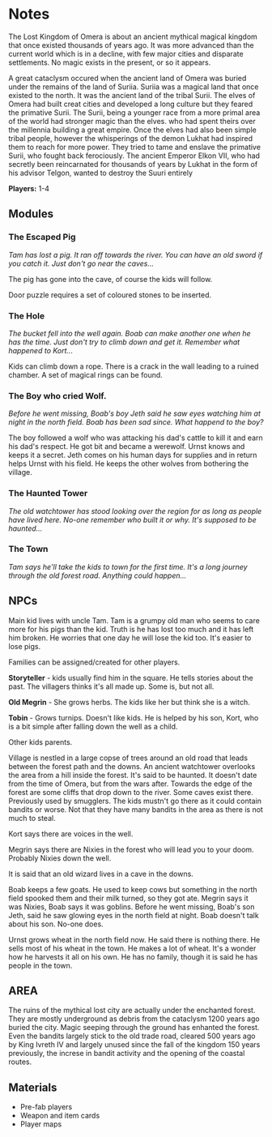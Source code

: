 # Notes

The Lost Kingdom of Omera is about an ancient mythical magical kingdom that once existed thousands of years ago. It was more advanced than the current world which is in a decline, with few major cities and disparate settlements. No magic exists in the present, or so it appears.

A great cataclysm occured when the ancient land of Omera was buried under the remains of the land of Suriia. Suriia was a magical land that once existed to the north. It was the ancient land of the tribal Surii. The elves of Omera had built creat cities and developed a long culture but they feared the primative Surii. The Surii, being a younger race from a more primal area of the world had stronger magic than the elves. who had spent theirs over the millennia building a great empire. Once the elves had also been simple tribal people, however the whisperings of the demon Lukhat had inspired them to reach for more power. They tried to tame and enslave the primative Surii, who fought back ferociously. The ancient Emperor Elkon VII, who had secretly been reincarnated for thousands of years by Lukhat in the form of his advisor Telgon, wanted to destroy the Suuri entirely

**Players:** 1-4

## Modules

### The Escaped Pig

*Tam has lost a pig. It ran off towards the river. You can have an old sword if you catch it. Just don't go near the caves...*

The pig has gone into the cave, of course the kids will follow.

Door puzzle requires a set of coloured stones to be inserted.

### The Hole

*The bucket fell into the well again. Boab can make another one when he has the time. Just don't try to climb down and get it. Remember what happened to Kort...*

Kids can climb down a rope. There is a crack in the wall leading to a ruined chamber. A set of magical rings can be found.

### The Boy who cried Wolf.

*Before he went missing, Boab's boy Jeth said he saw eyes watching him at night in the north field. Boab has been sad since. What happend to the boy?*

The boy followed a wolf who was attacking his dad's cattle to kill it and earn his dad's respect. He got bit and became a werewolf. Urnst knows and keeps it a secret. Jeth comes on his human days for supplies and in return helps Urnst with his field. He keeps the other wolves from bothering the village.

### The Haunted Tower

*The old watchtower has stood looking over the region for as long as people have lived here. No-one remember who built it or why. It's supposed to be haunted...*

### The Town

*Tam says he'll take the kids to town for the first time. It's a long journey through the old forest road. Anything could happen...*

## NPCs

Main kid lives with uncle Tam. Tam is a grumpy old man who seems to care more for his pigs than the kid. Truth is he has lost too much and it has left him broken. He worries that one day he will lose the kid too. It's easier to lose pigs.

Families can be assigned/created for other players.

**Storyteller** - kids usually find him in the square. He tells stories about the past. The villagers thinks it's all made up. Some is, but not all. 

**Old Megrin** - She grows herbs. The kids like her but think she is a witch.

**Tobin** - Grows turnips. Doesn't like kids. He is helped by his son, Kort, who is a bit simple after falling down the well as a child.

Other kids parents.

Village is nestled in a large copse of trees around an old road that leads between the forest path and the downs. An ancient watchtower overlooks the area from a hill inside the forest. It's said to be haunted. It doesn't date from the time of Omera, but from the wars after. Towards the edge of the forest are some cliffs that drop down to the river. Some caves exist there. Previously used by smugglers. The kids mustn't go there as it could contain bandits or worse. Not that they have many bandits in the area as there is not much to steal.

Kort says there are voices in the well.

Megrin says there are Nixies in the forest who will lead you to your doom. Probably Nixies down the well.

It is said that an old wizard lives in a cave in the downs.

Boab keeps a few goats. He used to keep cows but something in the north field spooked them and their milk turned, so they got ate. Megrin says it was Nixies, Boab says it was goblins. Before he went missing, Boab's son Jeth, said he saw glowing eyes in the north field at night. Boab doesn't talk about his son. No-one does.

Urnst grows wheat in the north field now. He said there is nothing there. He sells most of his wheat in the town. He makes a lot of wheat. It's a wonder how he harvests it all on his own. He has no family, though it is said he has people in the town.

## AREA

The ruins of the mythical lost city are actually under the enchanted forest. They are mostly underground as debris from the cataclysm 1200 years ago buried the city. Magic seeping through the ground has enhanted the forest. Even the bandits largely stick to the old trade road, cleared 500 years ago by King Ivreth IV and largely unused since the fall of the kingdom 150 years previously, the increse in bandit activity and the opening of the coastal routes.

## Materials

- Pre-fab players
- Weapon and item cards
- Player maps